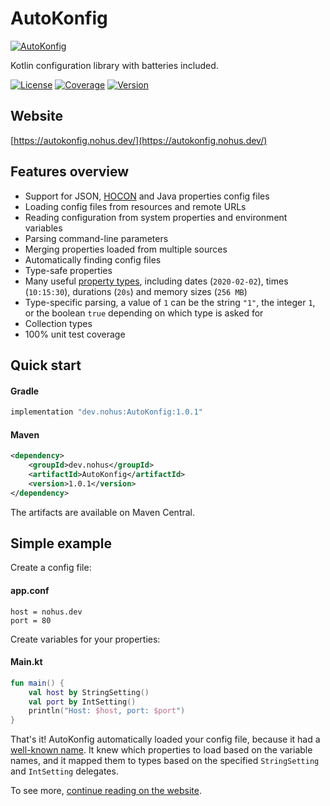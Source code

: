 # AutoKonfig

[![AutoKonfig](https://autokonfig.nohus.dev/images/AutoKonfig.png)](https://autokonfig.nohus.dev/)

Kotlin configuration library with batteries included.

[![License](https://img.shields.io/badge/license-Apache%202%20-blue.svg)](http://www.apache.org/licenses/LICENSE-2.0.txt)
[![Coverage](https://img.shields.io/badge/coverage-100%25-brightgreen)](https://github.com/Nohus/AutoKonfig/tree/master/src/test/kotlin/dev/nohus/autokonfig)
[![Version](https://img.shields.io/maven-metadata/v?metadataUrl=https%3A%2F%2Frepo1.maven.org%2Fmaven2%2Fdev%2Fnohus%2Fautokonfig%2FAutoKonfig%2Fmaven-metadata.xml)](https://search.maven.org/artifact/dev.nohus.autokonfig/AutoKonfig)

## Website
[https://autokonfig.nohus.dev/](https://autokonfig.nohus.dev/)

## Features overview
- Support for JSON, [HOCON](https://autokonfig.nohus.dev/hocon) and Java properties config files
- Loading config files from resources and remote URLs
- Reading configuration from system properties and environment variables
- Parsing command-line parameters
- Merging properties loaded from multiple sources
- Automatically finding config files
- Type-safe properties
- Many useful [property types](https://autokonfig.nohus.dev/types), including dates (`2020-02-02`), times (`10:15:30`), durations (`20s`) and memory sizes (`256 MB`)
- Type-specific parsing, a value of `1` can be the string `"1"`, the integer `1`, or the boolean `true`
depending on which type is asked for
- Collection types
- 100% unit test coverage

## Quick start

#### Gradle
``` Groovy
implementation "dev.nohus:AutoKonfig:1.0.1"
```

#### Maven
``` XML
<dependency>
    <groupId>dev.nohus</groupId>
    <artifactId>AutoKonfig</artifactId>
    <version>1.0.1</version>
</dependency>
```

The artifacts are available on Maven Central.

## Simple example

Create a config file:

#### app.conf
``` Lighttpd
host = nohus.dev
port = 80
```

Create variables for your properties:

#### Main.kt
``` Kotlin
fun main() {
    val host by StringSetting()
    val port by IntSetting()
    println("Host: $host, port: $port")
}
```

That's it! AutoKonfig automatically loaded your config file, because it had a [well-known name](https://autokonfig.nohus.dev/#supported-file-types). It knew which properties to load based on the variable names, and it mapped them to types based on the specified `StringSetting` and `IntSetting` delegates.

To see more, [continue reading on the website](https://autokonfig.nohus.dev/).
